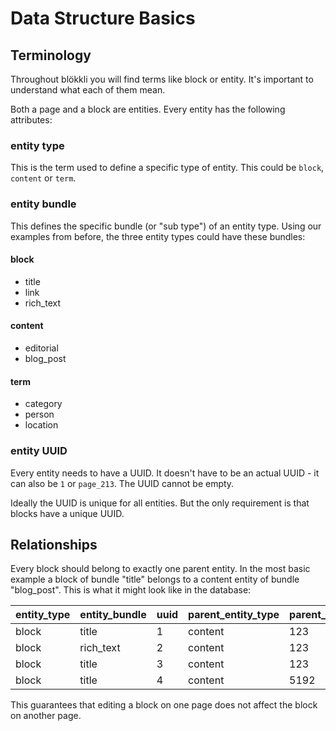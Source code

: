 # Data Structure Basics

## Terminology

Throughout blökkli you will find terms like block or entity. It's important to
understand what each of them mean.

Both a page and a block are entities. Every entity has the following attributes:

### entity type

This is the term used to define a specific type of entity. This could be
`block`, `content` or `term`.

### entity bundle

This defines the specific bundle (or "sub type") of an entity type. Using our
examples from before, the three entity types could have these bundles:

#### block

- title
- link
- rich_text

#### content

- editorial
- blog_post

#### term

- category
- person
- location

### entity UUID

Every entity needs to have a UUID. It doesn't have to be an actual UUID - it can
also be `1` or `page_213`. The UUID cannot be empty.

Ideally the UUID is unique for all entities. But the only requirement is that
blocks have a unique UUID.

## Relationships

Every block should belong to exactly one parent entity. In the most basic
example a block of bundle "title" belongs to a content entity of bundle
"blog_post". This is what it might look like in the database:

| entity_type | entity_bundle | uuid | parent_entity_type | parent_entity_uuid |
| ----------- | ------------- | ---- | ------------------ | ------------------ |
| block       | title         | 1    | content            | 123                |
| block       | rich_text     | 2    | content            | 123                |
| block       | title         | 3    | content            | 123                |
| block       | title         | 4    | content            | 5192               |

This guarantees that editing a block on one page does not affect the block on
another page.
